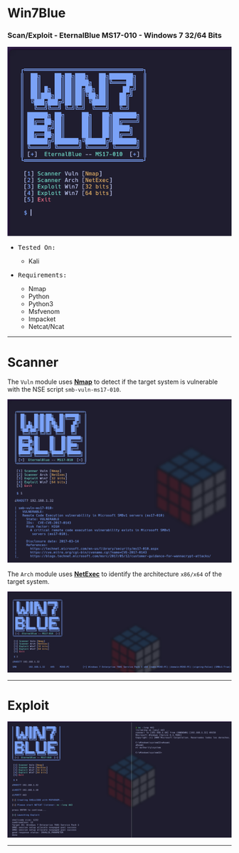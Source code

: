 # Win7Blue

### Scan/Exploit - EternalBlue MS17-010 - Windows 7 32/64 Bits

![](/screenshots/screenshot.png)

- <kbd>Tested On:</kbd>

  * Kali
  
- <kbd>Requirements:</kbd>

   * Nmap
   * Python
   * Python3
   * Msfvenom
   * Impacket
   * Netcat/Ncat

---

# Scanner

The `Vuln` module uses **[Nmap](https://nmap.org)** to detect if the target system is vulnerable with the NSE script `smb-vuln-ms17-010`.

![](/screenshots/vuln.png)

The `Arch` module uses **[NetExec](https://www.netexec.wiki)** to identify the architecture `x86/x64` of the target system.

![](/screenshots/arch.png)

---

# Exploit

![](/screenshots/exploit.png)

---
